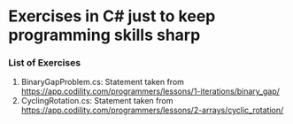 # Exercises in C&#35; just to keep programming skills sharp

### List of Exercises

1. BinaryGapProblem.cs: Statement taken from https://app.codility.com/programmers/lessons/1-iterations/binary_gap/
2. CyclingRotation.cs: Statement taken from https://app.codility.com/programmers/lessons/2-arrays/cyclic_rotation/
